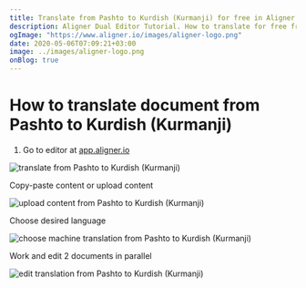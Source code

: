 ```yaml
---
title: Translate from Pashto to Kurdish (Kurmanji) for free in Aligner Editor
description: Aligner Dual Editor Tutorial. How to translate for free from Pashto to Kurdish (Kurmanji). Aligner is multilingual document management platform. 
ogImage: "https://www.aligner.io/images/aligner-logo.png"
date: 2020-05-06T07:09:21+03:00
image: ../images/aligner-logo.png
onBlog: true
---
```


# How to translate document from Pashto to Kurdish (Kurmanji)

1. Go to editor at [app.aligner.io](https://app.aligner.io "Aligner App web page")

![translate from Pashto to Kurdish (Kurmanji)](../aligner-blank-editor.png "translate from Pashto to Kurdish (Kurmanji)")

Copy-paste content or upload content

![upload content from Pashto to Kurdish (Kurmanji)](../aligner-uploaded-document.png "upload content from Pashto to Kurdish (Kurmanji)")

Choose desired language

![choose machine translation from Pashto to Kurdish (Kurmanji)](../aligner-language-dropdown.png "choose machine translation from Pashto to Kurdish (Kurmanji)")

Work and edit 2 documents in parallel

![edit translation from Pashto to Kurdish (Kurmanji)](../aligner-double-sitded-editor.png "edit translation from Pashto to Kurdish (Kurmanji)")

